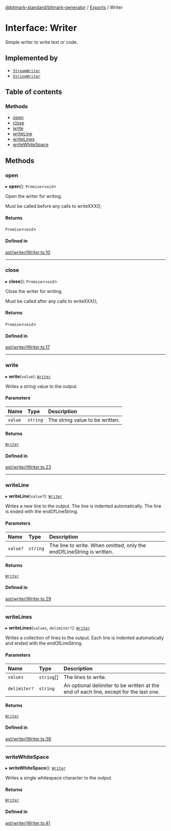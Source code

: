 [@bitmark-standard/bitmark-generator](../API.md) / [Exports](../modules.md) / Writer

# Interface: Writer

Simple writer to write text or code.

## Implemented by

- [`StreamWriter`](../classes/StreamWriter.md)
- [`StringWriter`](../classes/StringWriter.md)

## Table of contents

### Methods

- [open](Writer.md#open)
- [close](Writer.md#close)
- [write](Writer.md#write)
- [writeLine](Writer.md#writeLine)
- [writeLines](Writer.md#writeLines)
- [writeWhiteSpace](Writer.md#writeWhiteSpace)

## Methods

### open

▸ **open**(): `Promise`<`void`\>

Open the writer for writing.

Must be called before any calls to writeXXX();

#### Returns

`Promise`<`void`\>

#### Defined in

[ast/writer/Writer.ts:10](https://github.com/getMoreBrain/bitmark-generator/blob/de39d9c/src/ast/writer/Writer.ts#L10)

___

### close

▸ **close**(): `Promise`<`void`\>

Close the writer for writing.

Must be called after any calls to writeXXX();

#### Returns

`Promise`<`void`\>

#### Defined in

[ast/writer/Writer.ts:17](https://github.com/getMoreBrain/bitmark-generator/blob/de39d9c/src/ast/writer/Writer.ts#L17)

___

### write

▸ **write**(`value`): [`Writer`](Writer.md)

Writes a string value to the output.

#### Parameters

| Name | Type | Description |
| :------ | :------ | :------ |
| `value` | `string` | The string value to be written. |

#### Returns

[`Writer`](Writer.md)

#### Defined in

[ast/writer/Writer.ts:23](https://github.com/getMoreBrain/bitmark-generator/blob/de39d9c/src/ast/writer/Writer.ts#L23)

___

### writeLine

▸ **writeLine**(`value?`): [`Writer`](Writer.md)

Writes a new line to the output. The line is indented automatically. The line is ended with the endOfLineString.

#### Parameters

| Name | Type | Description |
| :------ | :------ | :------ |
| `value?` | `string` | The line to write. When omitted, only the endOfLineString is written. |

#### Returns

[`Writer`](Writer.md)

#### Defined in

[ast/writer/Writer.ts:29](https://github.com/getMoreBrain/bitmark-generator/blob/de39d9c/src/ast/writer/Writer.ts#L29)

___

### writeLines

▸ **writeLines**(`values`, `delimiter?`): [`Writer`](Writer.md)

Writes a collection of lines to the output. Each line is indented automatically and ended with the endOfLineString.

#### Parameters

| Name | Type | Description |
| :------ | :------ | :------ |
| `values` | `string`[] | The lines to write. |
| `delimiter?` | `string` | An optional delimiter to be written at the end of each line, except for the last one. |

#### Returns

[`Writer`](Writer.md)

#### Defined in

[ast/writer/Writer.ts:36](https://github.com/getMoreBrain/bitmark-generator/blob/de39d9c/src/ast/writer/Writer.ts#L36)

___

### writeWhiteSpace

▸ **writeWhiteSpace**(): [`Writer`](Writer.md)

Writes a single whitespace character to the output.

#### Returns

[`Writer`](Writer.md)

#### Defined in

[ast/writer/Writer.ts:41](https://github.com/getMoreBrain/bitmark-generator/blob/de39d9c/src/ast/writer/Writer.ts#L41)
